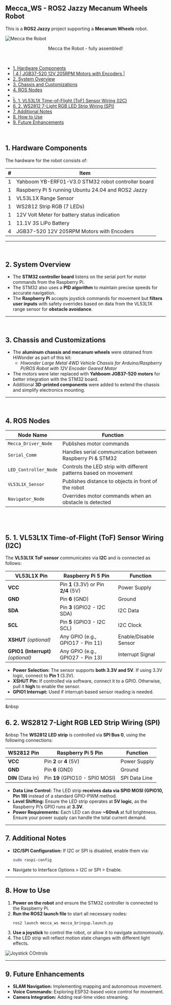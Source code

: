 
##  <a name='Mecca_WS-ROS2JazzyMecanumWheelsRobot'></a> Mecca_WS - ROS2 Jazzy Mecanum Wheels Robot <!-- omit in toc -->

This is a **ROS2 Jazzy** project supporting a **Mecanum Wheels** robot.

![  Mecca the Robot  ](images/mecca_1.png)

<p align="center">Mecca the Robot - fully assembled!</p>

&nbsp;

<!-- TOC -->
- [1. Hardware Components](#1-hardware-components)
- [| 4  | JGB37-520 12V 205RPM Motors with Encoders       |](#-4---jgb37-520-12v-205rpm-motors-with-encoders-------)
- [2. System Overview](#2-system-overview)
- [3. Chassis and Customizations](#3-chassis-and-customizations)
- [4. ROS Nodes](#4-ros-nodes)
- [ ](#)
- [5. 1. VL53L1X Time-of-Flight (ToF) Sensor Wiring (I2C)](#5-1-vl53l1x-time-of-flight-tof-sensor-wiring-i2c)
- [6. 2. WS2812 7-Light RGB LED Strip Wiring (SPI)](#6-2-ws2812-7-light-rgb-led-strip-wiring-spi)
- [7. Additional Notes](#7-additional-notes)
- [8. How to Use](#8-how-to-use)
- [9. Future Enhancements](#9-future-enhancements)

&nbsp;
&nbsp;


##  1. <a name='HardwareComponents'></a>Hardware Components

The hardware for the robot consists of:

| #  | Item                                              |
|----|--------------------------------------------------|
| 1  | Yahboom YB-ERF01-V3.0 STM32 robot controller board |
| 1  | Raspberry Pi 5 running Ubuntu 24.04 and ROS2 Jazzy |
| 1  | VL53L1X Range Sensor                             |
| 1  | WS2812 Strip RGB (7 LEDs)                        |
| 1  | 12V Volt Meter for battery status indication     |
| 1  | 11.1V 3S LiPo Battery                            |
| 4  | JGB37-520 12V 205RPM Motors with Encoders       |
---
&nbsp;
##  2. <a name='SystemOverview'></a>System Overview

- The **STM32 controller board** listens on the serial port for motor commands from the Raspberry Pi.
- The STM32 also uses a **PID algorithm** to maintain precise speeds for accurate navigation.
- The **Raspberry Pi** accepts joystick commands for movement but **filters user inputs** with safety overrides based on data from the VL53L1X range sensor for **obstacle avoidance**.
&nbsp;

---
&nbsp;
##  3. <a name='ChassisandCustomizations'></a>Chassis and Customizations

- The **aluminum chassis and mecanum wheels** were obtained from HiWonder as part of this kit:
  - *Hiwonder Large Metal 4WD Vehicle Chassis for Arduino/Raspberry Pi/ROS Robot with 12V Encoder Geared Motor*
- The motors were later replaced with **Yahboom JGB37-520 motors** for better integration with the STM32 board.
- Additional **3D-printed components** were added to extend the chassis and simplify electronics mounting.
&nbsp;

---
&nbsp;
##  4. <a name='ROSNodes'></a>ROS Nodes

| Node Name              | Function                                               |
|------------------------|-------------------------------------------------------|
| `Mecca_Driver_Node`    | Publishes motor commands                              |
| `Serial_Comm`          | Handles serial communication between Raspberry Pi & STM32 |
| `LED_Controller_Node`  | Controls the LED strip with different patterns based on movement |
| `VL53L1X_Sensor`       | Publishes distance to objects in front of the robot  |
| `Navigator_Node`       | Overrides motor commands when an obstacle is detected |

&nbsp;
---

##  5. <a name='VL53L1XTime-of-FlightToFSensorWiringI2C'></a>1. VL53L1X Time-of-Flight (ToF) Sensor Wiring (I2C)
The **VL53L1X ToF sensor** communicates via **I2C** and is connected as follows:

| **VL53L1X Pin** | **Raspberry Pi 5 Pin** | **Function** |
|---------------|------------------|------------|
| **VCC** | Pin **1** (3.3V) or Pin **2/4** (5V) | Power Supply |
| **GND** | Pin **6** (GND) | Ground |
| **SDA** | Pin **3** (GPIO2 - I2C SDA) | I2C Data |
| **SCL** | Pin **5** (GPIO3 - I2C SCL) | I2C Clock |
| **XSHUT** *(optional)* | Any GPIO (e.g., GPIO17 - Pin 11) | Enable/Disable Sensor |
| **GPIO1 (Interrupt)** *(optional)* | Any GPIO (e.g., GPIO27 - Pin 13) | Interrupt Signal |

- **Power Selection:** The sensor supports **both 3.3V and 5V**. If using 3.3V logic, connect to **Pin 1** (3.3V).
- **XSHUT Pin:** If controlled via software, connect it to a GPIO. Otherwise, pull it **high** to enable the sensor.
- **GPIO1 Interrupt:** Used if interrupt-based sensor reading is needed.

---
&nbsp

##  6. <a name='WS28127-LightRGBLEDStripWiringSPI'></a>2. WS2812 7-Light RGB LED Strip Wiring (SPI)

&nbsp
The **WS2812 LED strip** is controlled via **SPI Bus 0**, using the following connections:

| **WS2812 Pin** | **Raspberry Pi 5 Pin** | **Function** |
|---------------|------------------|------------|
| **VCC** | Pin **2** or **4** (5V) | Power Supply |
| **GND** | Pin **6** (GND) | Ground |
| **DIN** (Data In) | Pin **19** (GPIO10 - SPI0 MOSI) | SPI Data Line |

- **Data Line Control:** The LED strip **receives data via SPI0 MOSI (GPIO10, Pin 19)** instead of a standard GPIO-PWM method.
- **Level Shifting:** Ensure the LED strip operates at **5V logic**, as the Raspberry Pi’s GPIO runs at **3.3V**.
- **Power Requirements:** Each LED can draw **~60mA** at full brightness. Ensure your power supply can handle the total current demand.

---

##  7. <a name='AdditionalNotes'></a>Additional Notes
- **I2C/SPI Configuration:** If I2C or SPI is disabled, enable them via:
  ```bash
  sudo raspi-config
  ```

- Navigate to Interface Options > I2C or SPI > Enable.

---

##  8. <a name='HowtoUse'></a>How to Use

1. **Power on the robot** and ensure the STM32 controller is connected to the Raspberry Pi.
2. **Run the ROS2 launch file** to start all necessary nodes:
   ```bash
   ros2 launch mecca_ws mecca_bringup.launch.py
3. **Use a joystick** to control the robot, or allow it to navigate autonomously.
4. The LED strip will reflect motion state changes with different light effects.

![Joystick COntrols ](images/joystick_controls.png)


---

##  9. <a name='FutureEnhancements'></a>Future Enhancements

- **SLAM Navigation:** Implementing mapping and autonomous movement.
- **Voice Commands:** Exploring ESP32-based voice control for movement.
- **Camera Integration:** Adding real-time video streaming.




